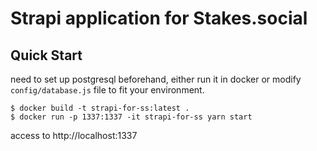 # Strapi application for Stakes.social


## Quick Start
need to set up postgresql beforehand,
either run it in docker or modify `config/database.js` file to fit your environment.

```
$ docker build -t strapi-for-ss:latest .
$ docker run -p 1337:1337 -it strapi-for-ss yarn start
```

access to http://localhost:1337

